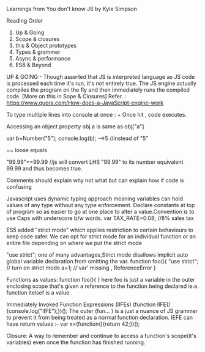 Learnings from You don't know JS by Kyle Simpson

Reading Order
1) Up & Going
2) Scope & closures
3) this & Object prototypes
4) Types & grammer
5) Async & performance
6) ES6 & Beyond

UP & GOING:-
Though asserted that JS is interpreted language as JS code is processed each time it's run, it's not entirely true.
The JS engine actually compiles the program on the fly and then immediately runs the compiled code.
[More on this in Sope & Closures]
Refer. : https://www.quora.com/How-does-a-JavaScript-engine-work

To type multiple lines into console at once : <shift>+<enter>
Once hit <enter>, code executes.

Accessing an object property
obj.a is same as obj["a"]

var b=Number("5");
console.log(b);
-->5 //instead of "5"

==  loose equals

"99.99"==99.99 //js will convert LHS "99.99" to its number equivalent 99.99 and thus becomes true.

Comments should explain why not what but can explain how if code is confusing

Javascript uses dynamic typing approach meaning variables can hold values of any type without any type enforcement.
Declare constants at top of program so as easier to go at one place to alter a value.Convention is to use Caps with underscore b/w words.
var TAX_RATE=0.08; //8% sales tax

ES5 added "strict mode" which applies restriction to certain behaviours to keep code safer.
We can opt for strict mode for an individual function or an entire file depending on where we put the strict mode

"use strict";
one of many advantages,Strict mode disallows implicit auto global variable declaration from omitting the var.
function foo(){
"use strict"; // turn on strict mode
 a=1; //'var' missing , ReferenceError
}

Functions as values:
function foo(){
}
here foo is just a variable in the outer enclosing scope that's given a reference to the function being declared ie.e. function itelsef is a value.

Immediately Invoked Function Expressions (IIFEs)
(function IIFE(){console.log("IIFE");})();
The outer (fun... ) is a just a nuance of JS grammer to prevent it from being treated
as a normal function declaration.
IEFE can have return values :-
var x=(function(){return 42;})();

Closure:
A way to remember and continue to access a function's scope(it's variables) even once the function has finished running.




















